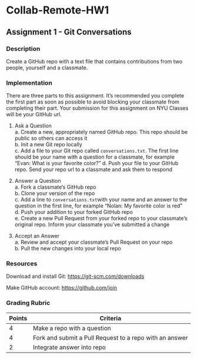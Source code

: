 # Collab-Remote-HW1

## **Assignment 1 - Git Conversations**

### **Description**

Create a GitHub repo with a text file that contains contributions from two people, yourself and a classmate.



### **Implementation**

There are three parts to this assignment. It’s recommended you complete the first part as soon as possible to avoid blocking your classmate from completing their part. Your submission for this assignment on NYU Classes will be your GitHub url.

 

1. Ask a Question  
    a.	Create a new, appropriately named GitHub repo. This repo should be public so others can access it  
    b.	Init a new Git repo locally  
    c.	Add a file to your Git repo called `conversations.txt`. The first line should be your name with a question for a classmate, for example “Evan: What is your favorite color?”
    d.	Push your file to your GitHub repo. Send your repo url to a classmate and ask them to respond  

2. Answer a Question  
    a.	Fork a classmate’s GitHub repo   
    b.	Clone your version of the repo  
    c.	Add a line to `conversations.txt`with your name and an answer to the question in the first line, for example “Nolan: My favorite color is red”  
    d.	Push your addition to your forked GitHub repo  
    e.	Create a new Pull Request from your forked repo to your classmate’s original repo. Inform your classmate you’ve submitted a change  

3. Accept an Answer  
    a.	Review and accept your classmate’s Pull Request on your repo  
    b.	Pull the new changes into your local repo  

 

### Resources

Download and install Git: https://git-scm.com/downloads

Make GitHub account: https://github.com/join

 

### Grading Rubric

| **Points** | **Criteria**                                            |
| ---------- | ------------------------------------------------------- |
| 4          | Make a repo with a question                             |
| 4          | Fork and submit a Pull Request to a repo with an answer |
| 2          | Integrate answer into repo                              |

 
